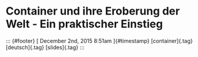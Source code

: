 Container und ihre Eroberung der Welt - Ein praktischer Einstieg
================================================================

::: {#footer}
[ December 2nd, 2015 8:51am ]{#timestamp} [container]{.tag}
[deutsch]{.tag} [slides]{.tag}
:::

